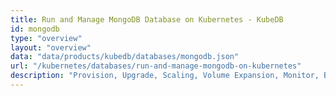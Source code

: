 ```yaml
---
title: Run and Manage MongoDB Database on Kubernetes - KubeDB
id: mongodb
type: "overview"
layout: "overview"
data: "data/products/kubedb/databases/mongodb.json"
url: "/kubernetes/databases/run-and-manage-mongodb-on-kubernetes"
description: "Provision, Upgrade, Scaling, Volume Expansion, Monitor, Backup & Restore, Security for MongoDB Databases in Kubernetes on any Public & Private Cloud"
---
```

